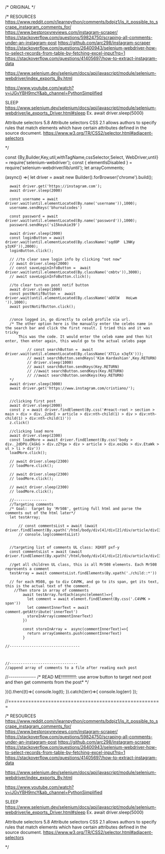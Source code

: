 /* ORIGINAL */


/* RESOURCES 
https://www.reddit.com/r/learnpython/comments/bdpjz1/is_it_possible_to_scrape_instagram_comments_for/
https://www.bestproxyreviews.com/instagram-scraper/
https://stackoverflow.com/questions/59824750/scraping-all-comments-under-an-instagram-post 
https://github.com/arc298/instagram-scraper
https://stackoverflow.com/questions/26400943/selenium-webdriver-how-to-select-records-from-table-by-fetching-excel-input?rq=1
https://stackoverflow.com/questions/41405697/how-to-extract-instagram-data

https://www.selenium.dev/selenium/docs/api/javascript/module/selenium-webdriver/index_exports_By.html

https://www.youtube.com/watch?v=iJGvYBH9mcY&ab_channel=PythonSimplified



SLEEP
https://www.selenium.dev/selenium/docs/api/javascript/module/selenium-webdriver/ie_exports_Driver.html#sleep
  Ex.   await driver.sleep(5000)


  Attribute selectors
  5.8 Attribute selectors
CSS 2.1 allows authors to specify rules that match elements which have certain attributes defined in the source document.
https://www.w3.org/TR/CSS2/selector.html#adjacent-selectors

*/




const {By,Builder,Key,util,withTagName,cssSelector,Select, WebDriver,until} = require('selenium-webdriver');
const { elementIsDisabled } = require('selenium-webdriver/lib/until');
let arrayComments;

(async() =>{
      let driver = await new Builder().forBrowser('chrome').build();
    
      await driver.get('https://instagram.com');
      await driver.sleep(2000)

      const username = await driver.wait(until.elementLocated(By.name('username')),1000);
      username.sendKeys('bhurnalcodes') 
      
      const password = await driver.wait(until.elementLocated(By.name('password')),1000);
      password.sendKeys('s15koukie39') 

      await driver.sleep(2000)
      const loginButton = await driver.wait(until.elementLocated(By.className('sqdOP  L3NKy   y3zKF')),2000);
      loginButton.click();

      // //to clear save login info by clicking "not now"
      // await driver.sleep(2000)
      // const saveLoginInfoButton =  await driver.wait(until.elementLocated(By.className('cmbtv')),3000);
      // await saveLoginInfoButton.click();

      //to clear turn on post notif button
      await driver.sleep(1000)
      const postNotifButton =  await driver.wait(until.elementLocated(By.className('aOOlW   HoLwm ')),1000);
      await postNotifButton.click();
      

      //once logged in, go directly to celeb profile via url. 
      /* The other option here is the manually enter the celebs name in the search bar and click the first result. I tried this and it was tricky 
          This was the code. It would enter the celeb name and then hit enter, then enter again, this would go to the actual celebs page

              // const searchButton =  await driver.wait(until.elementLocated(By.className('XTCLo x3qfX')));
              // await searchButton.sendKeys('Kim Kardashian',Key.RETURN)
              // driver.sleep(1000)
              // await searchButton.sendKeys(Key.RETURN)
              // //await searchButton.sendKeys(Key.RETURN)
              // //await searchButton.sendKeys(Key.RETURN)
      */
      await driver.sleep(3000)
      await driver.get('https://www.instagram.com/cristiano/');
      

      //clicking first post
      await driver.sleep(2000)
      const z = await driver.findElement(By.css('#react-root > section > main > div > div._2z6nI > article > div:nth-child(1) > div > div:nth-child(1) > div:nth-child(1)'))
      z.click()
      
      //clicking load more
      await driver.sleep(2300)
      const loadMore = await driver.findElement(By.css('body > div._2dDPU.CkGkG > div.zZYga > div > article > div.eo2As > div.EtaWk > ul > li > div'))
      loadMore.click();

      // await driver.sleep(2300)
      // loadMore.click();
    
      // await driver.sleep(2300)
      // loadMore.click();

      // await driver.sleep(2300)
      // loadMore.click();

      //---------------
      //Targeting comments
      /* Goal:  target by 'Mr508', getting full html and parse the comments out of the html later*/
      let testArray;

          // const commentsList = await (await driver.findElement(By.xpath('/html/body/div[4]/div[2]/div/article/div[3]/div[1]/ul'))).getAttribute('innerText')
          // console.log(commentsList)
      
          
      //targeting list of comments UL class: XQXOT pxf-y
      const commentsList = await (await driver.findElement(By.xpath('/html/body/div[4]/div[2]/div/article/div[3]/div[1]/ul')));

      //get all children UL class, this is all Mr508 elements. Each Mr508 represents a comment
      testArray = await commentsList.findElements(By.xpath('./child::*'))

      // for each M508, go to div C4VMK, and go to its span, get its text, this is the actual text of the comment. 
        //Then store in array of commments
            await testArray.forEach(async(element)=>{
              let comment = await element.findElement(By.css('.C4VMK > span'))
              let commentInnerText = await comment.getAttribute('innerText')
              storeInArray(commentInnerText)
            })

            const storeInArray =  async(commentInnerText)=>{
              return arrayComments.push(commentInnerText)
            }
          
    //--------------------------------
 

    
    //-------------------------------
    //append array of comments to a file after reading each post


   
  //--------------
  /* READ ME!!!!!!!!!!!!:  use arrow button to target next post and then get comments from the post* */
  
})().then((t)=>{
    console.log(t);
}).catch((err)=>{
  console.log(err)
});

//======================================================




/* RESOURCES 
https://www.reddit.com/r/learnpython/comments/bdpjz1/is_it_possible_to_scrape_instagram_comments_for/
https://www.bestproxyreviews.com/instagram-scraper/
https://stackoverflow.com/questions/59824750/scraping-all-comments-under-an-instagram-post 
https://github.com/arc298/instagram-scraper
https://stackoverflow.com/questions/26400943/selenium-webdriver-how-to-select-records-from-table-by-fetching-excel-input?rq=1
https://stackoverflow.com/questions/41405697/how-to-extract-instagram-data

https://www.selenium.dev/selenium/docs/api/javascript/module/selenium-webdriver/index_exports_By.html

https://www.youtube.com/watch?v=iJGvYBH9mcY&ab_channel=PythonSimplified



SLEEP
https://www.selenium.dev/selenium/docs/api/javascript/module/selenium-webdriver/ie_exports_Driver.html#sleep
  Ex.   await driver.sleep(5000)


  Attribute selectors
  5.8 Attribute selectors
CSS 2.1 allows authors to specify rules that match elements which have certain attributes defined in the source document.
https://www.w3.org/TR/CSS2/selector.html#adjacent-selectors

*/

